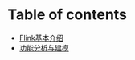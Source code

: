 # Table of contents

* [Flink基本介绍](Flink-intro.md)
* [功能分析与建模](Flink-functional-analysis-and-modeling.md)
